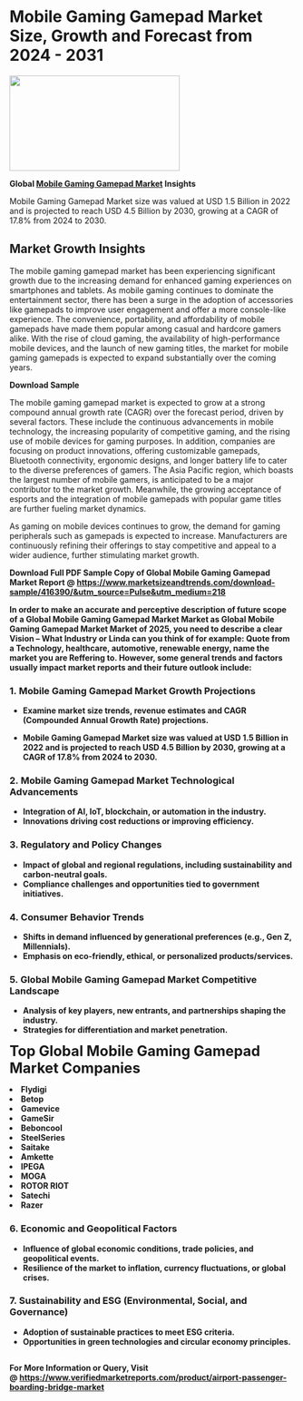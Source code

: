 <H1>Mobile Gaming Gamepad Market Size, Growth and Forecast from 2024 - 2031</H1><img class="aligncenter size-medium wp-image-584254" src="https://thirdeyenews.in/wp-content/uploads/2024/09/Global-Market-Research-300x168.jpeg" alt="" width="300" height="168" /><p><strong>Global&nbsp;<a href="https://www.marketsizeandtrends.com/download-sample/416390/&amp;utm_source=Pulse&amp;utm_medium=218">Mobile Gaming Gamepad Market</a> Insights</strong></p><p>Mobile Gaming Gamepad Market size was valued at USD 1.5 Billion in 2022 and is projected to reach USD 4.5 Billion by 2030, growing at a CAGR of 17.8% from 2024 to 2030.</p><p><h2>Market Growth Insights</h2> <p>The mobile gaming gamepad market has been experiencing significant growth due to the increasing demand for enhanced gaming experiences on smartphones and tablets. As mobile gaming continues to dominate the entertainment sector, there has been a surge in the adoption of accessories like gamepads to improve user engagement and offer a more console-like experience. The convenience, portability, and affordability of mobile gamepads have made them popular among casual and hardcore gamers alike. With the rise of cloud gaming, the availability of high-performance mobile devices, and the launch of new gaming titles, the market for mobile gaming gamepads is expected to expand substantially over the coming years.</p> <p><strong>Download Sample</strong></p> <p>The mobile gaming gamepad market is expected to grow at a strong compound annual growth rate (CAGR) over the forecast period, driven by several factors. These include the continuous advancements in mobile technology, the increasing popularity of competitive gaming, and the rising use of mobile devices for gaming purposes. In addition, companies are focusing on product innovations, offering customizable gamepads, Bluetooth connectivity, ergonomic designs, and longer battery life to cater to the diverse preferences of gamers. The Asia Pacific region, which boasts the largest number of mobile gamers, is anticipated to be a major contributor to the market growth. Meanwhile, the growing acceptance of esports and the integration of mobile gamepads with popular game titles are further fueling market dynamics. <p>As gaming on mobile devices continues to grow, the demand for gaming peripherals such as gamepads is expected to increase. Manufacturers are continuously refining their offerings to stay competitive and appeal to a wider audience, further stimulating market growth.</p> <p><strong></p><p><span class=""><strong>Download Full PDF Sample Copy of Global Mobile Gaming Gamepad Market Report</strong> @ <a href="https://www.marketsizeandtrends.com/download-sample/416390/&amp;utm_source=Pulse&amp;utm_medium=218" target="_blank">https://www.marketsizeandtrends.com/download-sample/416390/&amp;utm_source=Pulse&amp;utm_medium=218</a></span></p><p>In order to make an accurate and perceptive description of future scope of a Global&nbsp;Mobile Gaming Gamepad Market Market as Global&nbsp;Mobile Gaming Gamepad Market Market of 2025, you need to describe a clear Vision &ndash; What Industry or Linda can you think of for example: Quote from a Technology, healthcare, automotive, renewable energy, name the market you are Reffering to. However, some general trends and factors usually impact market reports and their future outlook include:</p><h3>1.&nbsp;<strong>Mobile Gaming Gamepad Market Growth Projections</strong></h3><ul><li>Examine market size trends, revenue estimates and CAGR (Compounded Annual Growth Rate) projections.</li><li><p>Mobile Gaming Gamepad Market size was valued at USD 1.5 Billion in 2022 and is projected to reach USD 4.5 Billion by 2030, growing at a CAGR of 17.8% from 2024 to 2030.</p></li></ul><h3>2.&nbsp;<strong>Mobile Gaming Gamepad Market Technological Advancements</strong></h3><ul><li>Integration of AI, IoT, blockchain, or automation in the industry.</li><li>Innovations driving cost reductions or improving efficiency.</li></ul><h3>3.&nbsp;<strong>Regulatory and Policy Changes</strong></h3><ul><li>Impact of global and regional regulations, including sustainability and carbon-neutral goals.</li><li>Compliance challenges and opportunities tied to government initiatives.</li></ul><h3>4.&nbsp;<strong>Consumer Behavior Trends</strong></h3><ul><li>Shifts in demand influenced by generational preferences (e.g., Gen Z, Millennials).</li><li>Emphasis on eco-friendly, ethical, or personalized products/services.</li></ul><h3>5.&nbsp;<strong>Global Mobile Gaming Gamepad Market Competitive Landscape</strong></h3><ul><li>Analysis of key players, new entrants, and partnerships shaping the industry.</li><li>Strategies for differentiation and market penetration.</li></ul><p data-pm-slice="1 1 []"><span style="color: inherit; font-family: inherit; font-size: 25px;">Top Global Mobile Gaming Gamepad Market Companies</span></p><div class="" data-test-id=""><p><li>Flydigi</li><li> Betop</li><li> Gamevice</li><li> GameSir</li><li> Beboncool</li><li> SteelSeries</li><li> Saitake</li><li> Amkette</li><li> IPEGA</li><li> MOGA</li><li> ROTOR RIOT</li><li> Satechi</li><li> Razer</li></p></div><h3>6.&nbsp;<strong>Economic and Geopolitical Factors</strong></h3><ul><li>Influence of global economic conditions, trade policies, and geopolitical events.</li><li>Resilience of the market to inflation, currency fluctuations, or global crises.</li></ul><h3>7.&nbsp;<strong>Sustainability and ESG (Environmental, Social, and Governance)</strong></h3><ul><li>Adoption of sustainable practices to meet ESG criteria.</li><li>Opportunities in green technologies and circular economy principles.</li></ul><h2><strong style="font-size: 14px;">For More Information or Query, Visit @&nbsp;</strong><a style="background-color: #ffffff; font-size: 14px;" href="https://www.marketsizeandtrends.com/report/mobile-gaming-gamepad-market/" target="_blank">https://www.verifiedmarketreports.com/product/airport-passenger-boarding-bridge-market</a></h2>
